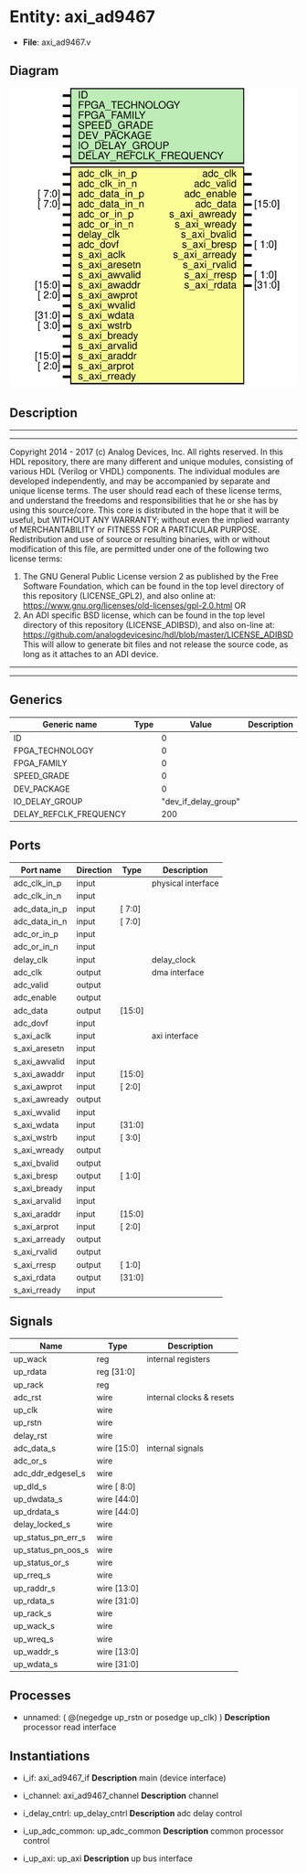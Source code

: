 # Entity: axi_ad9467

- **File**: axi_ad9467.v
## Diagram

![Diagram](axi_ad9467.svg "Diagram")
## Description

***************************************************************************
 ***************************************************************************
 Copyright 2014 - 2017 (c) Analog Devices, Inc. All rights reserved.
 In this HDL repository, there are many different and unique modules, consisting
 of various HDL (Verilog or VHDL) components. The individual modules are
 developed independently, and may be accompanied by separate and unique license
 terms.
 The user should read each of these license terms, and understand the
 freedoms and responsibilities that he or she has by using this source/core.
 This core is distributed in the hope that it will be useful, but WITHOUT ANY
 WARRANTY; without even the implied warranty of MERCHANTABILITY or FITNESS FOR
 A PARTICULAR PURPOSE.
 Redistribution and use of source or resulting binaries, with or without modification
 of this file, are permitted under one of the following two license terms:
   1. The GNU General Public License version 2 as published by the
      Free Software Foundation, which can be found in the top level directory
      of this repository (LICENSE_GPL2), and also online at:
      <https://www.gnu.org/licenses/old-licenses/gpl-2.0.html>
 OR
   2. An ADI specific BSD license, which can be found in the top level directory
      of this repository (LICENSE_ADIBSD), and also on-line at:
      https://github.com/analogdevicesinc/hdl/blob/master/LICENSE_ADIBSD
      This will allow to generate bit files and not release the source code,
      as long as it attaches to an ADI device.
 ***************************************************************************
 ***************************************************************************
 
## Generics

| Generic name           | Type | Value                | Description |
| ---------------------- | ---- | -------------------- | ----------- |
| ID                     |      | 0                    |             |
| FPGA_TECHNOLOGY        |      | 0                    |             |
| FPGA_FAMILY            |      | 0                    |             |
| SPEED_GRADE            |      | 0                    |             |
| DEV_PACKAGE            |      | 0                    |             |
| IO_DELAY_GROUP         |      | "dev_if_delay_group" |             |
| DELAY_REFCLK_FREQUENCY |      | 200                  |             |
## Ports

| Port name     | Direction | Type   | Description        |
| ------------- | --------- | ------ | ------------------ |
| adc_clk_in_p  | input     |        | physical interface |
| adc_clk_in_n  | input     |        |                    |
| adc_data_in_p | input     | [ 7:0] |                    |
| adc_data_in_n | input     | [ 7:0] |                    |
| adc_or_in_p   | input     |        |                    |
| adc_or_in_n   | input     |        |                    |
| delay_clk     | input     |        | delay_clock        |
| adc_clk       | output    |        | dma interface      |
| adc_valid     | output    |        |                    |
| adc_enable    | output    |        |                    |
| adc_data      | output    | [15:0] |                    |
| adc_dovf      | input     |        |                    |
| s_axi_aclk    | input     |        | axi interface      |
| s_axi_aresetn | input     |        |                    |
| s_axi_awvalid | input     |        |                    |
| s_axi_awaddr  | input     | [15:0] |                    |
| s_axi_awprot  | input     | [ 2:0] |                    |
| s_axi_awready | output    |        |                    |
| s_axi_wvalid  | input     |        |                    |
| s_axi_wdata   | input     | [31:0] |                    |
| s_axi_wstrb   | input     | [ 3:0] |                    |
| s_axi_wready  | output    |        |                    |
| s_axi_bvalid  | output    |        |                    |
| s_axi_bresp   | output    | [ 1:0] |                    |
| s_axi_bready  | input     |        |                    |
| s_axi_arvalid | input     |        |                    |
| s_axi_araddr  | input     | [15:0] |                    |
| s_axi_arprot  | input     | [ 2:0] |                    |
| s_axi_arready | output    |        |                    |
| s_axi_rvalid  | output    |        |                    |
| s_axi_rresp   | output    | [ 1:0] |                    |
| s_axi_rdata   | output    | [31:0] |                    |
| s_axi_rready  | input     |        |                    |
## Signals

| Name               | Type           | Description               |
| ------------------ | -------------- | ------------------------- |
| up_wack            | reg            | internal registers        |
| up_rdata           | reg     [31:0] |                           |
| up_rack            | reg            |                           |
| adc_rst            | wire           | internal clocks & resets  |
| up_clk             | wire           |                           |
| up_rstn            | wire           |                           |
| delay_rst          | wire           |                           |
| adc_data_s         | wire [15:0]    | internal signals          |
| adc_or_s           | wire           |                           |
| adc_ddr_edgesel_s  | wire           |                           |
| up_dld_s           | wire [ 8:0]    |                           |
| up_dwdata_s        | wire [44:0]    |                           |
| up_drdata_s        | wire [44:0]    |                           |
| delay_locked_s     | wire           |                           |
| up_status_pn_err_s | wire           |                           |
| up_status_pn_oos_s | wire           |                           |
| up_status_or_s     | wire           |                           |
| up_rreq_s          | wire           |                           |
| up_raddr_s         | wire [13:0]    |                           |
| up_rdata_s         | wire [31:0]    |                           |
| up_rack_s          | wire           |                           |
| up_wack_s          | wire           |                           |
| up_wreq_s          | wire           |                           |
| up_waddr_s         | wire [13:0]    |                           |
| up_wdata_s         | wire [31:0]    |                           |
## Processes
- unnamed: ( @(negedge up_rstn or posedge up_clk) )
**Description**
processor read interface

## Instantiations

- i_if: axi_ad9467_if
**Description**
main (device interface)

- i_channel: axi_ad9467_channel
**Description**
channel

- i_delay_cntrl: up_delay_cntrl
**Description**
adc delay control

- i_up_adc_common: up_adc_common
**Description**
common processor control

- i_up_axi: up_axi
**Description**
up bus interface

